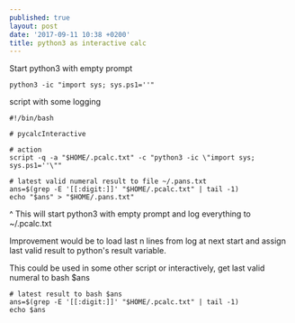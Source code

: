 ```yaml
---
published: true
layout: post
date: '2017-09-11 10:38 +0200'
title: python3 as interactive calc
---
```

Start python3 with empty prompt

    python3 -ic "import sys; sys.ps1=''"
    
script with some logging

    #!/bin/bash

    # pycalcInteractive

    # action
    script -q -a "$HOME/.pcalc.txt" -c "python3 -ic \"import sys; sys.ps1=''\""
    
    # latest valid numeral result to file ~/.pans.txt
	ans=$(grep -E '[[:digit:]]' "$HOME/.pcalc.txt" | tail -1)
	echo "$ans" > "$HOME/.pans.txt"
    
^ This will start python3 with empty prompt and log everything to ~/.pcalc.txt

Improvement would be to load last n lines from log at next start and assign last valid result to python's result variable.

This could be used in some other script or interactively, get last valid numeral to bash $ans 

	# latest result to bash $ans
	ans=$(grep -E '[[:digit:]]' "$HOME/.pcalc.txt" | tail -1)
	echo $ans
